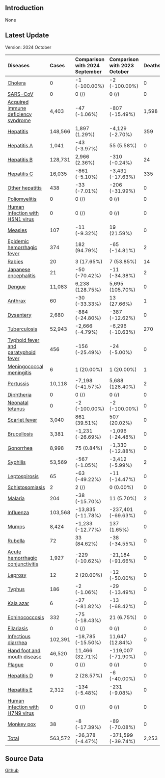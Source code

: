 ## Introduction

None

## Latest Update

Version: 2024 October

| Diseases                                                                     | Cases   | Comparison with 2024 September   | Comparison with 2023 October   | Deaths   | Comparison with 2024 September   | Comparison with 2023 October   |
|:-----------------------------------------------------------------------------|:--------|:---------------------------------|:-------------------------------|:---------|:---------------------------------|:-------------------------------|
| [Cholera](./Cholera)                                                         | 0       | -1 (-100.00%)                    | -2 (-100.00%)                  | 0        | 0 (/)                            | 0 (/)                          |
| [SARS-CoV](./SARS-CoV)                                                       | 0       | 0 (/)                            | 0 (/)                          | 0        | 0 (/)                            | 0 (/)                          |
| [Acquired immune deficiency syndrome](./Acquired-immune-deficiency-syndrome) | 4,403   | -47 (-1.06%)                     | -807 (-15.49%)                 | 1,598    | -122 (-7.09%)                    | -268 (-14.36%)                 |
| [Hepatitis](./Hepatitis)                                                     | 148,566 | 1,897 (1.29%)                    | -4,129 (-2.70%)                | 359      | 27 (8.13%)                       | 102 (39.69%)                   |
| [Hepatitis A](./Hepatitis-A)                                                 | 1,041   | -43 (-3.97%)                     | 55 (5.58%)                     | 0        | 0 (/)                            | 0 (/)                          |
| [Hepatitis B](./Hepatitis-B)                                                 | 128,731 | 2,966 (2.36%)                    | -310 (-0.24%)                  | 24       | -5 (-17.24%)                     | -8 (-25.00%)                   |
| [Hepatitis C](./Hepatitis-C)                                                 | 16,035  | -861 (-5.10%)                    | -3,431 (-17.63%)               | 335      | 32 (10.56%)                      | 111 (49.55%)                   |
| [Other hepatitis](./Other-hepatitis)                                         | 438     | -33 (-7.01%)                     | -206 (-31.99%)                 | 0        | 0 (/)                            | 0 (/)                          |
| [Poliomyelitis](./Poliomyelitis)                                             | 0       | 0 (/)                            | 0 (/)                          | 0        | 0 (/)                            | 0 (/)                          |
| [Human infection with H5N1 virus](./Human-infection-with-H5N1-virus)         | 0       | 0 (/)                            | 0 (/)                          | 0        | 0 (/)                            | 0 (/)                          |
| [Measles](./Measles)                                                         | 107     | -11 (-9.32%)                     | 19 (21.59%)                    | 0        | 0 (/)                            | 0 (/)                          |
| [Epidemic hemorrhagic fever](./Epidemic-hemorrhagic-fever)                   | 374     | 182 (94.79%)                     | -65 (-14.81%)                  | 2        | 1 (100.00%)                      | -1 (-33.33%)                   |
| [Rabies](./Rabies)                                                           | 20      | 3 (17.65%)                       | 7 (53.85%)                     | 14       | 2 (16.67%)                       | 2 (16.67%)                     |
| [Japanese encephalitis](./Japanese-encephalitis)                             | 21      | -50 (-70.42%)                    | -11 (-34.38%)                  | 2        | 2 (/)                            | 0 (0.00%)                      |
| [Dengue](./Dengue)                                                           | 11,083  | 6,238 (128.75%)                  | 5,695 (105.70%)                | 0        | 0 (/)                            | 0 (/)                          |
| [Anthrax](./Anthrax)                                                         | 60      | -30 (-33.33%)                    | 13 (27.66%)                    | 1        | 0 (0.00%)                        | 1 (/)                          |
| [Dysentery](./Dysentery)                                                     | 2,680   | -884 (-24.80%)                   | -387 (-12.62%)                 | 0        | 0 (/)                            | 0 (/)                          |
| [Tuberculosis](./Tuberculosis)                                               | 52,943  | -2,666 (-4.79%)                  | -6,296 (-10.63%)               | 270      | 23 (9.31%)                       | -84 (-23.73%)                  |
| [Typhoid fever and paratyphoid fever](./Typhoid-fever-and-paratyphoid-fever) | 456     | -156 (-25.49%)                   | -24 (-5.00%)                   | 0        | 0 (/)                            | -1 (-100.00%)                  |
| [Meningococcal meningitis](./Meningococcal-meningitis)                       | 6       | 1 (20.00%)                       | 1 (20.00%)                     | 1        | 1 (/)                            | 1 (/)                          |
| [Pertussis](./Pertussis)                                                     | 10,118  | -7,198 (-41.57%)                 | 5,688 (128.40%)                | 2        | 0 (0.00%)                        | 2 (/)                          |
| [Diphtheria](./Diphtheria)                                                   | 0       | 0 (/)                            | 0 (/)                          | 0        | 0 (/)                            | 0 (/)                          |
| [Neonatal tetanus](./Neonatal-tetanus)                                       | 0       | -2 (-100.00%)                    | -2 (-100.00%)                  | 0        | 0 (/)                            | 0 (/)                          |
| [Scarlet fever](./Scarlet-fever)                                             | 3,040   | 861 (39.51%)                     | 507 (20.02%)                   | 0        | 0 (/)                            | 0 (/)                          |
| [Brucellosis](./Brucellosis)                                                 | 3,381   | -1,231 (-26.69%)                 | -1,096 (-24.48%)               | 0        | -1 (-100.00%)                    | 0 (/)                          |
| [Gonorrhea](./Gonorrhea)                                                     | 8,998   | 75 (0.84%)                       | -1,330 (-12.88%)               | 0        | 0 (/)                            | 0 (/)                          |
| [Syphilis](./Syphilis)                                                       | 53,569  | -567 (-1.05%)                    | -3,412 (-5.99%)                | 2        | -1 (-33.33%)                     | -1 (-33.33%)                   |
| [Leptospirosis](./Leptospirosis)                                             | 65      | -63 (-49.22%)                    | -11 (-14.47%)                  | 0        | 0 (/)                            | 0 (/)                          |
| [Schistosomiasis](./Schistosomiasis)                                         | 2       | 2 (/)                            | 0 (0.00%)                      | 0        | 0 (/)                            | 0 (/)                          |
| [Malaria](./Malaria)                                                         | 204     | -38 (-15.70%)                    | 11 (5.70%)                     | 2        | 2 (/)                            | 1 (100.00%)                    |
| [Influenza](./Influenza)                                                     | 103,568 | -13,835 (-11.78%)                | -237,401 (-69.63%)             | 0        | 0 (/)                            | -1 (-100.00%)                  |
| [Mumps](./Mumps)                                                             | 8,424   | -1,233 (-12.77%)                 | 137 (1.65%)                    | 0        | 0 (/)                            | 0 (/)                          |
| [Rubella](./Rubella)                                                         | 72      | 33 (84.62%)                      | -38 (-34.55%)                  | 0        | 0 (/)                            | 0 (/)                          |
| [Acute hemorrhagic conjunctivitis](./Acute-hemorrhagic-conjunctivitis)       | 1,927   | -229 (-10.62%)                   | -21,184 (-91.66%)              | 0        | 0 (/)                            | 0 (/)                          |
| [Leprosy](./Leprosy)                                                         | 12      | 2 (20.00%)                       | -12 (-50.00%)                  | 0        | 0 (/)                            | 0 (/)                          |
| [Typhus](./Typhus)                                                           | 186     | -2 (-1.06%)                      | -29 (-13.49%)                  | 0        | 0 (/)                            | 0 (/)                          |
| [Kala azar](./Kala-azar)                                                     | 6       | -27 (-81.82%)                    | -13 (-68.42%)                  | 0        | 0 (/)                            | -1 (-100.00%)                  |
| [Echinococcosis](./Echinococcosis)                                           | 332     | -75 (-18.43%)                    | 21 (6.75%)                     | 0        | -2 (-100.00%)                    | 0 (/)                          |
| [Filariasis](./Filariasis)                                                   | 0       | 0 (/)                            | 0 (/)                          | 0        | 0 (/)                            | 0 (/)                          |
| [Infectious diarrhea](./Infectious-diarrhea)                                 | 102,391 | -18,785 (-15.50%)                | 11,647 (12.84%)                | 0        | 0 (/)                            | 0 (/)                          |
| [Hand foot and mouth disease](./Hand-foot-and-mouth-disease)                 | 46,520  | 11,466 (32.71%)                  | -119,007 (-71.90%)             | 0        | 0 (/)                            | 0 (/)                          |
| [Plague](./Plague)                                                           | 0       | 0 (/)                            | 0 (/)                          | 0        | 0 (/)                            | 0 (/)                          |
| [Hepatitis D](./Hepatitis-D)                                                 | 9       | 2 (28.57%)                       | -6 (-40.00%)                   | 0        | 0 (/)                            | 0 (/)                          |
| [Hepatitis E](./Hepatitis-E)                                                 | 2,312   | -134 (-5.48%)                    | -231 (-9.08%)                  | 0        | 0 (/)                            | -1 (-100.00%)                  |
| [Human infection with H7N9 virus](./Human-infection-with-H7N9-virus)         | 0       | 0 (/)                            | 0 (/)                          | 0        | 0 (/)                            | 0 (/)                          |
| [Monkey pox](./Monkey-pox)                                                   | 38      | -8 (-17.39%)                     | -89 (-70.08%)                  | 0        | 0 (/)                            | 0 (/)                          |
| [Total](./Total)                                                             | 563,572 | -26,378 (-4.47%)                 | -371,599 (-39.74%)             | 2,253    | -68 (-2.93%)                     | -248 (-9.92%)                  |

## Source Data

<a href=https://github.com/xmusphlkg/globalID/tree/main/Data/AllData/CN><i class="fab fa-github"></i> Github</a>